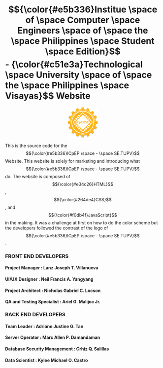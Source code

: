 # $${\color{#e5b336}Institue \space of \space Computer \space Engineers \space of \space the \space Philippines \space Student \space Edition}$$ -  {\color{#c51e3a}Technological \space University \space of \space the \space Philippines \space Visayas}$$  Website
<p align="center">
  <img src="assets/img/favicon.png" width="100">
</p>

This is the source code for the $${\color{#e5b336}ICpEP \space - \space SE.TUPV}$$ Website. This website is solely for marketing and introducing what $${\color{#e5b336}ICpEP \space - \space SE.TUPV}$$ do. The website is composed of $${\color{#e34c26}HTML}$$, $${\color{#264de4}CSS}$$, and $${\color{#f0db4f}JavaScript}$$ in the making. It was a challenge at first on how to do the color scheme but the developers followed the contrast of the logo of $${\color{#e5b336}ICpEP \space - \space SE.TUPV}$$.  

### FRONT END DEVELOPERS
#### Project Manager : Lanz Joseph T. Villanueva
#### UI/UX Designer : Neil Francis A. Yangyang
#### Project Architect : Nicholas Gabriel C. Locson
#### QA and Testing Specialist : Ariel G. Malijoc Jr.

### BACK END DEVELOPERS
#### Team Leader : Adriane Justine G. Tan
#### Server Operator : Marc Allen P. Damandaman
#### Database Security Management : Crhiz Q. Salillas
#### Data Scientist : Kylee Michael O. Castro


